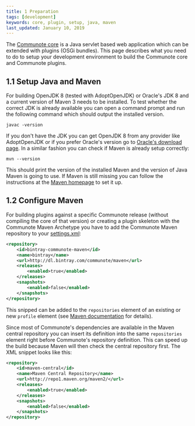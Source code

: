 ```yaml
---
title: 1 Preparation
tags: [development]
keywords: core, plugin, setup, java, maven
last_updated: January 10, 2019
---
```

The [Communote core](https://github.com/Communote/communote-server) is a Java servlet based web application which can be extended with plugins (OSGi bundles).
This page describes what you need to do to setup your development environment to build the Communote core and Communote plugins.

## 1.1 Setup Java and Maven

For building OpenJDK 8 (tested with AdoptOpenJDK) or Oracle's JDK 8 and a current version of Maven 3 needs to be installed. To test whether the correct JDK is already available you can open a command prompt and run the following command which should output the installed version.

```shell
javac -version
```

If you don't have the JDK you can get OpenJDK 8 from any provider like AdoptOpenJDK or if you prefer Oracle's version go to [Oracle's download page](http://www.oracle.com/technetwork/java/javase/downloads/jdk8-downloads-2133151.html). In a similar fashion you can check if Maven is already setup correctly:

```shell
mvn --version
```

This should print the version of the installed Maven and the version of Java Maven is going to use. If Maven is still missing you can follow the instructions at the [Maven homepage](https://maven.apache.org/install.html) to set it up.

## 1.2 Configure Maven

For building plugins against a specific Communote release (without compiling the core of that version) or creating a plugin skeleton with the Communote Maven Archetype you have to add the Communote Maven repository to your [settings.xml](https://maven.apache.org/settings.html):

```xml
<repository>
    <id>bintray-communote-maven</id>
	<name>bintray</name>
    <url>http://dl.bintray.com/communote/maven</url>
	<releases>
        <enabled>true</enabled>
    </releases>
    <snapshots>
        <enabled>false</enabled>
    </snapshots>
</repository>
```

This snipped can be added to the ```repositories``` element of an existing or new ```profile``` element (see [Maven documentation](https://maven.apache.org/settings.html#Profiles) for details).

Since most of Communote's dependencies are available in the Maven central repository you can insert its definition into the same ```repositories``` element right before Communote's repository definition. This can speed up the build because Maven will then check the central repository first. The XML snippet looks like this:

```xml
<repository>
    <id>maven-central</id>
    <name>Maven Central Repository</name>
    <url>http://repo1.maven.org/maven2/</url>
    <releases>
        <enabled>true</enabled>
    </releases>
    <snapshots>
        <enabled>false</enabled>
    </snapshots>
</repository>
```
